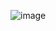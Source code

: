 ![image](https://user-images.githubusercontent.com/76823502/169967917-df5c3aeb-11c1-48b6-9e9d-b8df6ccbfa01.png)

